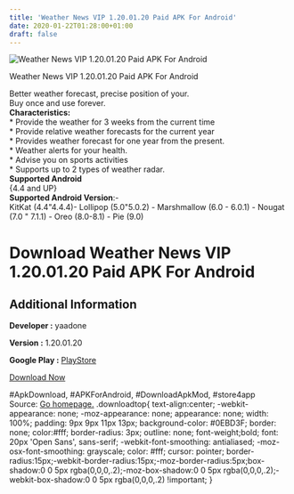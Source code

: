 ```yaml
---
title: 'Weather News VIP 1.20.01.20 Paid APK For Android'
date: 2020-01-22T01:28:00+01:00
draft: false
---
```


![Weather News VIP 1.20.01.20 Paid APK For Android](https://i0.wp.com/apkhome.net/wp-content/uploads/2020/01/Weather-News-VIP-1.20.01.20-Paid.png "Weather News VIP 1.20.01.20 Paid APK For Android")

  

Weather News VIP 1.20.01.20 Paid APK For Android

Better weather forecast, precise position of your.  
Buy once and use forever.  
**Characteristics:**  
\* Provide the weather for 3 weeks from the current time  
\* Provide relative weather forecasts for the current year  
\* Provides weather forecast for one year from the present.  
\* Weather alerts for your health.  
\* Advise you on sports activities  
\* Supports up to 2 types of weather radar.  
**Supported Android**  
{4.4 and UP}  
**Supported Android Version**:-  
KitKat (4.4"4.4.4)- Lollipop (5.0"5.0.2) - Marshmallow (6.0 - 6.0.1) - Nougat (7.0 " 7.1.1) - Oreo (8.0-8.1) - Pie (9.0)

Download Weather News VIP 1.20.01.20 Paid APK For Android
=========================================================

Additional Information
----------------------

**Developer :** yaadone

**Version :** 1.20.01.20

**Google Play :** [PlayStore](https://play.google.com/store/apps/details?id=com.iiisoft.radar.forecast.news.pro&hl=en)

  

[Download Now](https://store4app.co/post/weather-news-vip-1-20-01-20-paid-apk-for-android_1579620289)

  
#ApkDownload, #APKForAndroid, #DownloadApkMod, #store4app  
Source: [Go homepage.](https://store4app.co/post/weather-news-vip-1-20-01-20-paid-apk-for-android_1579620289) .downloadtop{ text-align:center; -webkit-appearance: none; -moz-appearance: none; appearance: none; width: 100%; padding: 9px 9px 11px 13px; background-color: #0EBD3F; border: none; color:#fff; border-radius: 3px; outline: none; font-weight;bold; font: 20px 'Open Sans', sans-serif; -webkit-font-smoothing: antialiased; -moz-osx-font-smoothing: grayscale; color: #fff; cursor: pointer; border-radius:15px;-webkit-border-radius:15px;-moz-border-radius:5px;box-shadow:0 0 5px rgba(0,0,0,.2);-moz-box-shadow:0 0 5px rgba(0,0,0,.2);-webkit-box-shadow:0 0 5px rgba(0,0,0,.2) !important; }